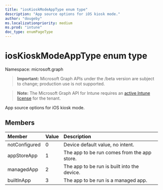 ```yaml
---
title: "iosKioskModeAppType enum type"
description: "App source options for iOS kiosk mode."
author: "dougeby"
ms.localizationpriority: medium
ms.prod: "intune"
doc_type: enumPageType
---
```


# iosKioskModeAppType enum type

Namespace: microsoft.graph

> **Important:** Microsoft Graph APIs under the /beta version are subject to change; production use is not supported.

> **Note:** The Microsoft Graph API for Intune requires an [active Intune license](https://go.microsoft.com/fwlink/?linkid=839381) for the tenant.

App source options for iOS kiosk mode.

## Members
|Member|Value|Description|
|:---|:---|:---|
|notConfigured|0|Device default value, no intent.|
|appStoreApp|1|The app to be run comes from the app store.|
|managedApp|2|The app to be run is built into the device.|
|builtInApp|3|The app to be run is a managed app.|




